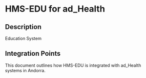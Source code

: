 # HMS-EDU for ad_Health

## Description

Education System

## Integration Points

This document outlines how HMS-EDU is integrated with ad_Health systems in Andorra.
